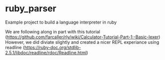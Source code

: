 # ruby_parser
Example project to build a language interpreter in ruby

We are following along in part with this tutorial (https://github.com/farcaller/rly/wiki/Calculator-Tutorial-Part-1:-Basic-lexer)
However, we did diviate slightly and created a nicer REPL experiance using readline (https://ruby-doc.org/stdlib-2.5.1/libdoc/readline/rdoc/Readline.html)

